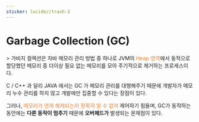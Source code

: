 ```yaml
---
sticker: lucide//trash-2
---
```

<h1> Garbage Collection (GC) </h1>
> 가비지 컬렉션은 자바 메모리 관리 방법 중 하나로 JVM의 <span style="color: rgb(237, 125, 49);">Heap 영역</span>에서 동적으로 할당했던 메모리 중 더이상 필요 없는 메모리를 모아 주기적으로 제거하는 프로세스이다. 

C / C++ 과 달리 JAVA 에서는 GC 가 메모리 관리를 대행해주기 때문에 개발자가 메모리 누수 관리를 하지 않고 개발에만 집중할 수 있다는 장점이 있다. 

그러나,  <span style="color: rgb(237, 125, 49);">메모리가 언제 해제되는지 정확히 알 수 없어</span> 제어하기 힘들며, GC가 동작하는 동안에는 **다른 동작이 멈추기** 때문에 **오버헤드가** 발생되는 문제점이 있다.